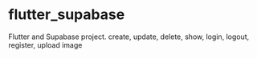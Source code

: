 # flutter_supabase

Flutter and Supabase project.
create, update, delete, show, login, logout, register, upload image

